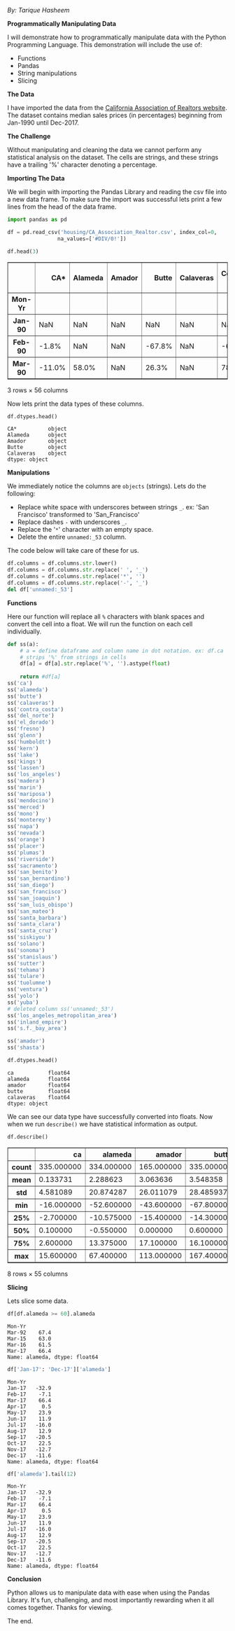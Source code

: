 
_By: Tarique Hasheem_

__Programmatically Manipulating Data__

I will demonstrate how to programmatically manipulate data with the Python Programming Language.  This demonstration will include the use of:

* Functions
* Pandas
* String manipulations
* Slicing

__The Data__

I have imported the data from the [California Association of Realtors website](https://www.car.org/marketdata/data/housingdata/).  The dataset contains median sales prices (in percentages) beginning from Jan-1990 until Dec-2017.

__The Challenge__

Without manipulating and cleaning the data we cannot perform any statistical analysis on the dataset.  The cells are strings, and these strings have a trailing '%' character denoting a percentage.  

__Importing The Data__

We will begin with importing the Pandas Library and reading the csv file into a new data frame.  To make sure the import was successful lets print a few lines from the head of the data frame.


```python
import pandas as pd

df = pd.read_csv('housing/CA_Association_Realtor.csv', index_col=0,
                na_values=['#DIV/0!'])

df.head(3)
```




<div>
<style>
    .dataframe thead tr:only-child th {
        text-align: right;
    }

    .dataframe thead th {
        text-align: left;
    }

    .dataframe tbody tr th {
        vertical-align: top;
    }
</style>
<table border="1" class="dataframe">
  <thead>
    <tr style="text-align: right;">
      <th></th>
      <th>CA*</th>
      <th>Alameda</th>
      <th>Amador</th>
      <th>Butte</th>
      <th>Calaveras</th>
      <th>Contra-Costa</th>
      <th>Del Norte</th>
      <th>El Dorado</th>
      <th>Fresno</th>
      <th>Glenn</th>
      <th>...</th>
      <th>Tehama</th>
      <th>Tulare</th>
      <th>Tuolumne</th>
      <th>Ventura</th>
      <th>Yolo</th>
      <th>Yuba</th>
      <th>Unnamed: 53</th>
      <th>Los Angeles Metropolitan Area</th>
      <th>Inland Empire</th>
      <th>S.F. Bay Area</th>
    </tr>
    <tr>
      <th>Mon-Yr</th>
      <th></th>
      <th></th>
      <th></th>
      <th></th>
      <th></th>
      <th></th>
      <th></th>
      <th></th>
      <th></th>
      <th></th>
      <th></th>
      <th></th>
      <th></th>
      <th></th>
      <th></th>
      <th></th>
      <th></th>
      <th></th>
      <th></th>
      <th></th>
      <th></th>
    </tr>
  </thead>
  <tbody>
    <tr>
      <th>Jan-90</th>
      <td>NaN</td>
      <td>NaN</td>
      <td>NaN</td>
      <td>NaN</td>
      <td>NaN</td>
      <td>NaN</td>
      <td>NaN</td>
      <td>NaN</td>
      <td>NaN</td>
      <td>NaN</td>
      <td>...</td>
      <td>NaN</td>
      <td>NaN</td>
      <td>NaN</td>
      <td>NaN</td>
      <td>NaN</td>
      <td>NaN</td>
      <td>NaN</td>
      <td>NaN</td>
      <td>NaN</td>
      <td>NaN</td>
    </tr>
    <tr>
      <th>Feb-90</th>
      <td>-1.8%</td>
      <td>NaN</td>
      <td>NaN</td>
      <td>-67.8%</td>
      <td>NaN</td>
      <td>-6.6%</td>
      <td>NaN</td>
      <td>NaN</td>
      <td>16.3%</td>
      <td>NaN</td>
      <td>...</td>
      <td>NaN</td>
      <td>11.8%</td>
      <td>NaN</td>
      <td>-4.7%</td>
      <td>NaN</td>
      <td>NaN</td>
      <td>NaN</td>
      <td>-4.0%</td>
      <td>1.8%</td>
      <td>-14.8%</td>
    </tr>
    <tr>
      <th>Mar-90</th>
      <td>-11.0%</td>
      <td>58.0%</td>
      <td>NaN</td>
      <td>26.3%</td>
      <td>NaN</td>
      <td>78.1%</td>
      <td>NaN</td>
      <td>NaN</td>
      <td>9.4%</td>
      <td>NaN</td>
      <td>...</td>
      <td>NaN</td>
      <td>78.9%</td>
      <td>NaN</td>
      <td>28.7%</td>
      <td>NaN</td>
      <td>NaN</td>
      <td>NaN</td>
      <td>23.2%</td>
      <td>32.1%</td>
      <td>32.2%</td>
    </tr>
  </tbody>
</table>
<p>3 rows × 56 columns</p>
</div>



Now lets print the data types of these columns.


```python
df.dtypes.head()
```




    CA*          object
    Alameda      object
    Amador       object
    Butte        object
    Calaveras    object
    dtype: object



__Manipulations__

We immediately notice the columns are ```objects``` (strings).  Lets do the following:  

* Replace white space with underscores between strings ```_```. ex: 'San Francisco' transformed to 'San_Francisco'
* Replace dashes ```-``` with underscores ```_```.
* Replace the '```*```' character with an empty space.
* Delete the entire ```unnamed:_53``` column.

The code below will take care of these for us.


```python
df.columns = df.columns.str.lower()
df.columns = df.columns.str.replace(' ', '_')
df.columns = df.columns.str.replace('*', '')
df.columns = df.columns.str.replace('-', '_')
del df['unnamed:_53']
```

__Functions__

Here our function will replace all ```%``` characters with blank spaces and convert the cell into a float.  We will run the function on each cell individually.


```python
def ss(a):
    # a = define dataframe and column name in dot notation. ex: df.ca
    # strips '%' from strings in cells
    df[a] = df[a].str.replace('%', '').astype(float)
    
    return #df[a]
ss('ca')
ss('alameda')
ss('butte')
ss('calaveras')
ss('contra_costa')
ss('del_norte')
ss('el_dorado')
ss('fresno')
ss('glenn')
ss('humboldt')
ss('kern')
ss('lake')
ss('kings')
ss('lassen')
ss('los_angeles')
ss('madera')
ss('marin')
ss('mariposa')
ss('mendocino')
ss('merced')
ss('mono')
ss('monterey')
ss('napa')
ss('nevada')
ss('orange')
ss('placer')
ss('plumas')
ss('riverside')
ss('sacramento')
ss('san_benito')
ss('san_bernardino')
ss('san_diego')
ss('san_francisco')
ss('san_joaquin')
ss('san_luis_obispo')
ss('san_mateo')
ss('santa_barbara')
ss('santa_clara')
ss('santa_cruz')
ss('siskiyou')
ss('solano')
ss('sonoma')
ss('stanislaus')
ss('sutter')
ss('tehama')
ss('tulare')
ss('tuolumne')
ss('ventura')
ss('yolo')
ss('yuba')
# deleted column ss('unnamed:_53')
ss('los_angeles_metropolitan_area')
ss('inland_empire')
ss('s.f._bay_area')
```


```python
ss('amador')
ss('shasta')
```


```python
df.dtypes.head()

```




    ca           float64
    alameda      float64
    amador       float64
    butte        float64
    calaveras    float64
    dtype: object



We can see our data type have successfully converted into floats.  Now when we run ```describe()``` we have statistical information as output.


```python
df.describe()
```




<div>
<style>
    .dataframe thead tr:only-child th {
        text-align: right;
    }

    .dataframe thead th {
        text-align: left;
    }

    .dataframe tbody tr th {
        vertical-align: top;
    }
</style>
<table border="1" class="dataframe">
  <thead>
    <tr style="text-align: right;">
      <th></th>
      <th>ca</th>
      <th>alameda</th>
      <th>amador</th>
      <th>butte</th>
      <th>calaveras</th>
      <th>contra_costa</th>
      <th>del_norte</th>
      <th>el_dorado</th>
      <th>fresno</th>
      <th>glenn</th>
      <th>...</th>
      <th>sutter</th>
      <th>tehama</th>
      <th>tulare</th>
      <th>tuolumne</th>
      <th>ventura</th>
      <th>yolo</th>
      <th>yuba</th>
      <th>los_angeles_metropolitan_area</th>
      <th>inland_empire</th>
      <th>s.f._bay_area</th>
    </tr>
  </thead>
  <tbody>
    <tr>
      <th>count</th>
      <td>335.000000</td>
      <td>334.000000</td>
      <td>165.000000</td>
      <td>335.000000</td>
      <td>203.000000</td>
      <td>335.000000</td>
      <td>107.000000</td>
      <td>107.000000</td>
      <td>335.000000</td>
      <td>143.000000</td>
      <td>...</td>
      <td>140.000000</td>
      <td>122.000000</td>
      <td>255.000000</td>
      <td>179.000000</td>
      <td>335.000000</td>
      <td>107.000000</td>
      <td>140.000000</td>
      <td>335.000000</td>
      <td>335.000000</td>
      <td>335.000000</td>
    </tr>
    <tr>
      <th>mean</th>
      <td>0.133731</td>
      <td>2.288623</td>
      <td>3.063636</td>
      <td>3.548358</td>
      <td>3.735468</td>
      <td>2.468657</td>
      <td>8.785047</td>
      <td>2.591589</td>
      <td>1.928657</td>
      <td>9.466434</td>
      <td>...</td>
      <td>2.240000</td>
      <td>6.294262</td>
      <td>2.459608</td>
      <td>4.101676</td>
      <td>1.885970</td>
      <td>2.856075</td>
      <td>2.893571</td>
      <td>1.298209</td>
      <td>1.570746</td>
      <td>1.765373</td>
    </tr>
    <tr>
      <th>std</th>
      <td>4.581089</td>
      <td>20.874287</td>
      <td>26.011079</td>
      <td>28.485937</td>
      <td>24.960841</td>
      <td>21.984690</td>
      <td>41.637064</td>
      <td>18.557677</td>
      <td>17.979147</td>
      <td>57.124011</td>
      <td>...</td>
      <td>20.848321</td>
      <td>37.933891</td>
      <td>21.858144</td>
      <td>29.209610</td>
      <td>20.020144</td>
      <td>24.618072</td>
      <td>24.127766</td>
      <td>15.531970</td>
      <td>16.366428</td>
      <td>18.877861</td>
    </tr>
    <tr>
      <th>min</th>
      <td>-16.000000</td>
      <td>-52.600000</td>
      <td>-43.600000</td>
      <td>-67.800000</td>
      <td>-47.500000</td>
      <td>-46.600000</td>
      <td>-76.900000</td>
      <td>-35.800000</td>
      <td>-54.000000</td>
      <td>-63.600000</td>
      <td>...</td>
      <td>-35.500000</td>
      <td>-61.200000</td>
      <td>-43.800000</td>
      <td>-70.500000</td>
      <td>-46.900000</td>
      <td>-42.500000</td>
      <td>-51.000000</td>
      <td>-32.100000</td>
      <td>-36.500000</td>
      <td>-42.300000</td>
    </tr>
    <tr>
      <th>25%</th>
      <td>-2.700000</td>
      <td>-10.575000</td>
      <td>-15.400000</td>
      <td>-14.300000</td>
      <td>-15.100000</td>
      <td>-11.800000</td>
      <td>-19.400000</td>
      <td>-11.950000</td>
      <td>-9.250000</td>
      <td>-21.800000</td>
      <td>...</td>
      <td>-13.500000</td>
      <td>-21.600000</td>
      <td>-10.650000</td>
      <td>-15.050000</td>
      <td>-10.150000</td>
      <td>-11.750000</td>
      <td>-12.525000</td>
      <td>-8.500000</td>
      <td>-8.100000</td>
      <td>-8.350000</td>
    </tr>
    <tr>
      <th>50%</th>
      <td>0.100000</td>
      <td>-0.550000</td>
      <td>0.000000</td>
      <td>0.600000</td>
      <td>3.100000</td>
      <td>0.000000</td>
      <td>0.000000</td>
      <td>2.900000</td>
      <td>0.700000</td>
      <td>0.000000</td>
      <td>...</td>
      <td>1.800000</td>
      <td>0.000000</td>
      <td>0.400000</td>
      <td>0.000000</td>
      <td>-0.700000</td>
      <td>-3.500000</td>
      <td>0.000000</td>
      <td>-0.100000</td>
      <td>0.100000</td>
      <td>-0.600000</td>
    </tr>
    <tr>
      <th>75%</th>
      <td>2.600000</td>
      <td>13.375000</td>
      <td>17.100000</td>
      <td>16.100000</td>
      <td>21.000000</td>
      <td>11.700000</td>
      <td>36.800000</td>
      <td>13.450000</td>
      <td>12.550000</td>
      <td>26.700000</td>
      <td>...</td>
      <td>14.725000</td>
      <td>26.600000</td>
      <td>13.900000</td>
      <td>20.750000</td>
      <td>11.800000</td>
      <td>14.000000</td>
      <td>15.825000</td>
      <td>8.800000</td>
      <td>9.200000</td>
      <td>10.550000</td>
    </tr>
    <tr>
      <th>max</th>
      <td>15.600000</td>
      <td>67.400000</td>
      <td>113.000000</td>
      <td>167.400000</td>
      <td>76.000000</td>
      <td>95.900000</td>
      <td>160.000000</td>
      <td>57.200000</td>
      <td>73.500000</td>
      <td>475.000000</td>
      <td>...</td>
      <td>73.200000</td>
      <td>160.000000</td>
      <td>78.900000</td>
      <td>150.000000</td>
      <td>68.000000</td>
      <td>90.200000</td>
      <td>121.900000</td>
      <td>56.600000</td>
      <td>60.300000</td>
      <td>62.700000</td>
    </tr>
  </tbody>
</table>
<p>8 rows × 55 columns</p>
</div>



__Slicing__

Lets slice some data.


```python
df[df.alameda >= 60].alameda
```




    Mon-Yr
    Mar-92    67.4
    Mar-15    63.0
    Mar-16    61.5
    Mar-17    66.4
    Name: alameda, dtype: float64




```python
df['Jan-17': 'Dec-17']['alameda']
```




    Mon-Yr
    Jan-17   -32.9
    Feb-17    -7.1
    Mar-17    66.4
    Apr-17     0.5
    May-17    23.9
    Jun-17    11.9
    Jul-17   -16.0
    Aug-17    12.9
    Sep-17   -20.5
    Oct-17    22.5
    Nov-17   -12.7
    Dec-17   -11.6
    Name: alameda, dtype: float64




```python
df['alameda'].tail(12)
```




    Mon-Yr
    Jan-17   -32.9
    Feb-17    -7.1
    Mar-17    66.4
    Apr-17     0.5
    May-17    23.9
    Jun-17    11.9
    Jul-17   -16.0
    Aug-17    12.9
    Sep-17   -20.5
    Oct-17    22.5
    Nov-17   -12.7
    Dec-17   -11.6
    Name: alameda, dtype: float64



__Conclusion__

Python allows us to manipulate data with ease when using the Pandas Library.  It's fun, challenging, and most importantly rewarding when it all comes together.  Thanks for viewing.

The end.
